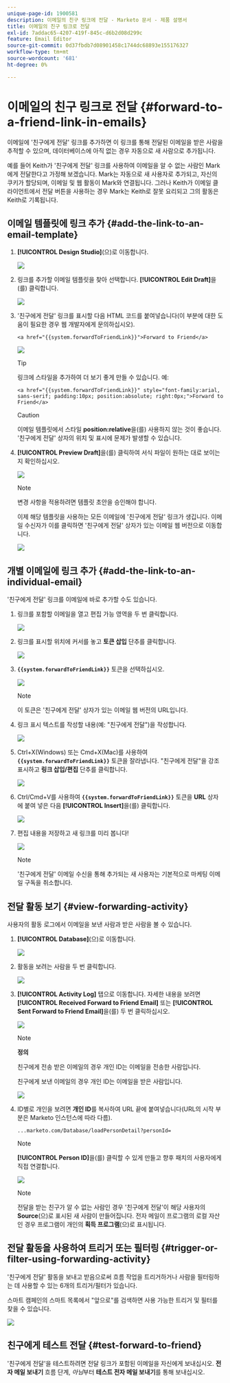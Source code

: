 ```yaml
---
unique-page-id: 1900581
description: 이메일의 친구 링크에 전달 - Marketo 문서 - 제품 설명서
title: 이메일의 친구 링크로 전달
exl-id: 7addac65-4207-419f-845c-d6b2d08d299c
feature: Email Editor
source-git-commit: 0d37fbdb7d08901458c1744dc68893e155176327
workflow-type: tm+mt
source-wordcount: '681'
ht-degree: 0%

---
```


# 이메일의 친구 링크로 전달 {#forward-to-a-friend-link-in-emails}

이메일에 &#39;친구에게 전달&#39; 링크를 추가하면 이 링크를 통해 전달된 이메일을 받은 사람을 추적할 수 있으며, 데이터베이스에 아직 없는 경우 자동으로 새 사람으로 추가됩니다.

예를 들어 Keith가 &#39;친구에게 전달&#39; 링크를 사용하여 이메일을 알 수 없는 사람인 Mark에게 전달한다고 가정해 보겠습니다. Mark는 자동으로 새 사용자로 추가되고, 자신의 쿠키가 할당되며, 이메일 및 웹 활동이 Mark와 연결됩니다. 그러나 Keith가 이메일 클라이언트에서 전달 버튼을 사용하는 경우 Mark는 Keith로 잘못 요리되고 그의 활동은 Keith로 기록됩니다.

## 이메일 템플릿에 링크 추가 {#add-the-link-to-an-email-template}

1. **[!UICONTROL Design Studio]**(으)로 이동합니다.

   ![](assets/one-8.png)

1. 링크를 추가할 이메일 템플릿을 찾아 선택합니다. **[!UICONTROL Edit Draft]**&#x200B;을(를) 클릭합니다.

   ![](assets/two-7.png)

1. &#39;친구에게 전달&#39; 링크를 표시할 다음 HTML 코드를 붙여넣습니다(이 부분에 대한 도움이 필요한 경우 웹 개발자에게 문의하십시오).

   `<a href="{{system.forwardToFriendLink}}">Forward to Friend</a>`

   ![](assets/three-7.png)

   >[!TIP]
   >
   >
   >링크에 스타일을 추가하여 더 보기 좋게 만들 수 있습니다. 예:
   >
   >`<a href="{{system.forwardToFriendLink}}" style="font-family:arial, sans-serif; padding:10px; position:absolute; right:0px;">Forward to Friend</a>`

   >[!CAUTION]
   >
   >이메일 템플릿에서 스타일 **position:relative**&#x200B;을(를) 사용하지 않는 것이 좋습니다. &#39;친구에게 전달&#39; 상자의 위치 및 표시에 문제가 발생할 수 있습니다.

1. **[!UICONTROL Preview Draft]**&#x200B;을(를) 클릭하여 서식 파일이 원하는 대로 보이는지 확인하십시오.

   ![](assets/four-5.png)

   >[!NOTE]
   >
   >변경 사항을 적용하려면 템플릿 초안을 승인해야 합니다.

   이제 해당 템플릿을 사용하는 모든 이메일에 &#39;친구에게 전달&#39; 링크가 생깁니다. 이메일 수신자가 이를 클릭하면 &#39;친구에게 전달&#39; 상자가 있는 이메일 웹 버전으로 이동합니다.

   ![](assets/f2afbox.png)

## 개별 이메일에 링크 추가 {#add-the-link-to-an-individual-email}

&#39;친구에게 전달&#39; 링크를 이메일에 바로 추가할 수도 있습니다.

1. 링크를 포함할 이메일을 열고 편집 가능 영역을 두 번 클릭합니다.

   ![](assets/five-4.png)

1. 링크를 표시할 위치에 커서를 놓고 **토큰 삽입** 단추를 클릭합니다.

   ![](assets/six-2.png)

1. **`{{system.forwardToFriendLink}}`** 토큰을 선택하십시오.

   ![](assets/seven-1.png)

   >[!NOTE]
   >
   >이 토큰은 &#39;친구에게 전달&#39; 상자가 있는 이메일 웹 버전의 URL입니다.

1. 링크 표시 텍스트를 작성할 내용(예: &quot;친구에게 전달&quot;)을 작성합니다.

   ![](assets/seven-1.png)

1. Ctrl+X(Windows) 또는 Cmd+X(Mac)를 사용하여 **`{{system.forwardToFriendLink}}`** 토큰을 잘라냅니다. &quot;친구에게 전달&quot;을 강조 표시하고 **링크 삽입/편집** 단추를 클릭합니다.

   ![](assets/eight-1.png)

1. Ctrl/Cmd+V를 사용하여 **`{{system.forwardToFriendLink}}`** 토큰을 **URL** 상자에 붙여 넣은 다음 **[!UICONTROL Insert]**&#x200B;을(를) 클릭합니다.

   ![](assets/nine.png)

1. 편집 내용을 저장하고 새 링크를 미리 봅니다!

   ![](assets/ten-1.png)

   >[!NOTE]
   >
   >&#39;친구에게 전달&#39; 이메일 수신을 통해 추가되는 새 사용자는 기본적으로 마케팅 이메일 구독을 취소합니다.

## 전달 활동 보기 {#view-forwarding-activity}

사용자의 활동 로그에서 이메일을 보낸 사람과 받은 사람을 볼 수 있습니다.

1. **[!UICONTROL Database]**(으)로 이동합니다.

   ![](assets/db.png)

1. 활동을 보려는 사람을 두 번 클릭합니다.

   ![](assets/fourteen.png)

1. **[!UICONTROL Activity Log]** 탭으로 이동합니다. 자세한 내용을 보려면 **[!UICONTROL Received Forward to Friend Email]** 또는 **[!UICONTROL Sent Forward to Friend Email]**&#x200B;을(를) 두 번 클릭하십시오.

   ![](assets/fifteen.png)

   >[!NOTE]
   >
   >**정의**
   >
   >친구에게 전송 받은 이메일의 경우 개인 ID는 이메일을 전송한 사람입니다.
   >
   >친구에게 보낸 이메일의 경우 개인 ID는 이메일을 받은 사람입니다.

   ![](assets/sixteen.png)

1. ID별로 개인을 보려면 **개인 ID**&#x200B;를 복사하여 URL 끝에 붙여넣습니다(URL의 시작 부분은 Marketo 인스턴스에 따라 다름).

   `...marketo.com/Database/loadPersonDetail?personId=`

   >[!NOTE]
   >
   >**[!UICONTROL Person ID]**&#x200B;을(를) 클릭할 수 있게 만들고 향후 패치의 사용자에게 직접 연결합니다.

   ![](assets/seventeen.png)

   >[!NOTE]
   >
   >전달을 받는 친구가 알 수 없는 사람인 경우 &#39;친구에게 전달&#39;이 해당 사용자의 **Source**(으)로 표시된 새 사람이 만들어집니다.
   >전자 메일이 프로그램의 로컬 자산인 경우 프로그램이 개인의 **획득 프로그램**(으)로 표시됩니다.

## 전달 활동을 사용하여 트리거 또는 필터링 {#trigger-or-filter-using-forwarding-activity}

&#39;친구에게 전달&#39; 활동을 보내고 받음으로써 흐름 작업을 트리거하거나 사람을 필터링하는 데 사용할 수 있는 6개의 트리거/필터가 있습니다.

스마트 캠페인의 스마트 목록에서 &quot;앞으로&quot;를 검색하면 사용 가능한 트리거 및 필터를 찾을 수 있습니다.

![](assets/nineteen.png)

## 친구에게 테스트 전달 {#test-forward-to-friend}

&#39;친구에게 전달&#39;을 테스트하려면 전달 링크가 포함된 이메일을 자신에게 보내십시오. **전자 메일 보내기** 흐름 단계, *아님*&#x200B;부터 **테스트 전자 메일 보내기**&#x200B;를 통해 보내십시오.
